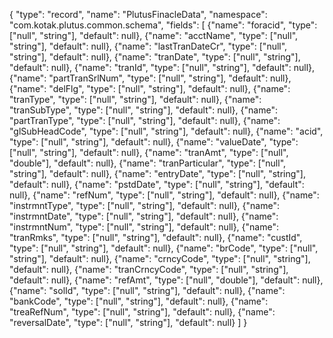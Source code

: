 
{
  "type": "record",
  "name": "PlutusFinacleData",
  "namespace": "com.kotak.plutus.common.schema",
  "fields": [
    {"name": "foracid", "type": ["null", "string"], "default": null},
    {"name": "acctName", "type": ["null", "string"], "default": null},
    {"name": "lastTranDateCr", "type": ["null", "string"], "default": null},
    {"name": "tranDate", "type": ["null", "string"], "default": null},
    {"name": "tranId", "type": ["null", "string"], "default": null},
    {"name": "partTranSrlNum", "type": ["null", "string"], "default": null},
    {"name": "delFlg", "type": ["null", "string"], "default": null},
    {"name": "tranType", "type": ["null", "string"], "default": null},
    {"name": "tranSubType", "type": ["null", "string"], "default": null},
    {"name": "partTranType", "type": ["null", "string"], "default": null},
    {"name": "glSubHeadCode", "type": ["null", "string"], "default": null},
    {"name": "acid", "type": ["null", "string"], "default": null},
    {"name": "valueDate", "type": ["null", "string"], "default": null},
    {"name": "tranAmt", "type": ["null", "double"], "default": null},
    {"name": "tranParticular", "type": ["null", "string"], "default": null},
    {"name": "entryDate", "type": ["null", "string"], "default": null},
    {"name": "pstdDate", "type": ["null", "string"], "default": null},
    {"name": "refNum", "type": ["null", "string"], "default": null},
    {"name": "instrmntType", "type": ["null", "string"], "default": null},
    {"name": "instrmntDate", "type": ["null", "string"], "default": null},
    {"name": "instrmntNum", "type": ["null", "string"], "default": null},
    {"name": "tranRmks", "type": ["null", "string"], "default": null},
    {"name": "custId", "type": ["null", "string"], "default": null},
    {"name": "brCode", "type": ["null", "string"], "default": null},
    {"name": "crncyCode", "type": ["null", "string"], "default": null},
    {"name": "tranCrncyCode", "type": ["null", "string"], "default": null},
    {"name": "refAmt", "type": ["null", "double"], "default": null},
    {"name": "solId", "type": ["null", "string"], "default": null},
    {"name": "bankCode", "type": ["null", "string"], "default": null},
    {"name": "treaRefNum", "type": ["null", "string"], "default": null},
    {"name": "reversalDate", "type": ["null", "string"], "default": null}
  ]
} 
